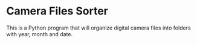 # Camera Files Sorter

This is a Python program that will organize digital camera files into folders with year, month and date.

